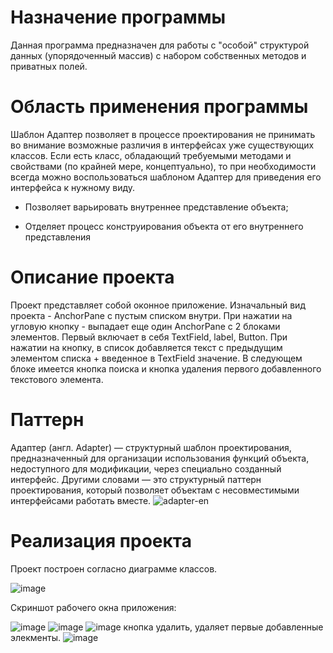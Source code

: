# Назначение программы 

Данная программа предназначен для работы с "особой" структурой данных (упорядоченный массив) с набором собственных методов и приватных полей.

# Область применения программы

Шаблон Адаптер позволяет в процессе проектирования не принимать во внимание возможные различия в интерфейсах уже существующих классов. Если есть класс, обладающий требуемыми методами и свойствами (по крайней мере, концептуально), то при необходимости всегда можно воспользоваться шаблоном Адаптер для приведения его интерфейса к нужному виду.

* Позволяет варьировать внутреннее представление объекта;

* Отделяет процесс конструирования объекта от его внутреннего представления

# Описание проекта

Проект представляет собой оконное приложение. Изначальный вид проекта - AnchorPane с пустым списком внутри. При нажатии на угловую кнопку - выпадает еще один AnchorPane с 2 блоками элементов. Первый включает в себя TextField, label, Button. При нажатии на кнопку, в список добавляется текст с предыдущим элементом списка + введенное в TextField значение. В следующем блоке имеется кнопка поиска и кнопка удаления первого добавленного текстового элемента.

# Паттерн

Адаптер (англ. Adapter) — структурный шаблон проектирования, предназначенный для организации использования функций объекта, недоступного для модификации, через специально созданный интерфейс. Другими словами — это структурный паттерн проектирования, который позволяет объектам с несовместимыми интерфейсами работать вместе.
![adapter-en](https://user-images.githubusercontent.com/80450495/120371152-13968980-c31e-11eb-9b1c-4793c093d84c.png)

# Реализация проекта

Проект построен согласно диаграмме классов.

![image](https://user-images.githubusercontent.com/80450495/120190209-f334d500-c220-11eb-8b75-ff6521a05b98.png)

Скриншот рабочего окна приложения:

![image](https://user-images.githubusercontent.com/80450495/120190353-2aa38180-c221-11eb-9d62-34ef723b02d8.png)
![image](https://user-images.githubusercontent.com/80450495/120190376-3131f900-c221-11eb-9f19-82cb4516807b.png)
![image](https://user-images.githubusercontent.com/80450495/120190429-4018ab80-c221-11eb-9365-1b30057a9a7a.png)
кнопка удалить, удаляет первые добавленные элекменты.
![image](https://user-images.githubusercontent.com/80450495/120190450-4870e680-c221-11eb-898d-9fd892d27f4f.png)




